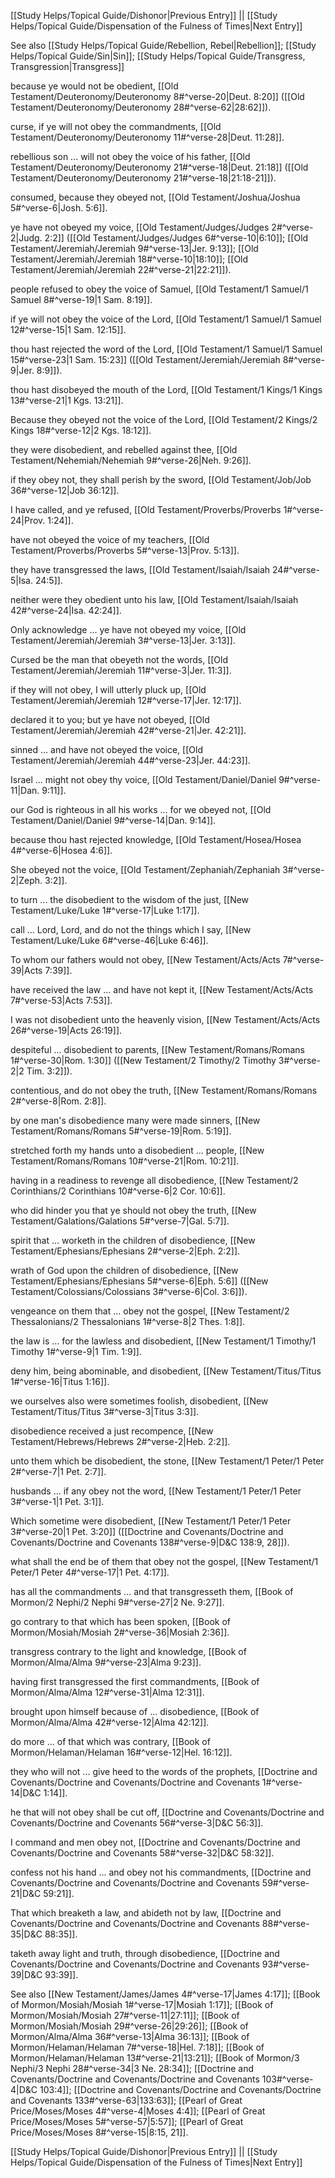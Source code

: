 [[Study Helps/Topical Guide/Dishonor|Previous Entry]]  ||  [[Study Helps/Topical Guide/Dispensation of the Fulness of Times|Next Entry]]

 See also [[Study Helps/Topical Guide/Rebellion, Rebel|Rebellion]]; [[Study Helps/Topical Guide/Sin|Sin]]; [[Study Helps/Topical Guide/Transgress, Transgression|Transgress]]

 because ye would not be obedient, [[Old Testament/Deuteronomy/Deuteronomy 8#^verse-20|Deut. 8:20]] ([[Old Testament/Deuteronomy/Deuteronomy 28#^verse-62|28:62]]).

 curse, if ye will not obey the commandments, [[Old Testament/Deuteronomy/Deuteronomy 11#^verse-28|Deut. 11:28]].

 rebellious son ... will not obey the voice of his father, [[Old Testament/Deuteronomy/Deuteronomy 21#^verse-18|Deut. 21:18]] ([[Old Testament/Deuteronomy/Deuteronomy 21#^verse-18|21:18-21]]).

 consumed, because they obeyed not, [[Old Testament/Joshua/Joshua 5#^verse-6|Josh. 5:6]].

 ye have not obeyed my voice, [[Old Testament/Judges/Judges 2#^verse-2|Judg. 2:2]] ([[Old Testament/Judges/Judges 6#^verse-10|6:10]]; [[Old Testament/Jeremiah/Jeremiah 9#^verse-13|Jer. 9:13]]; [[Old Testament/Jeremiah/Jeremiah 18#^verse-10|18:10]]; [[Old Testament/Jeremiah/Jeremiah 22#^verse-21|22:21]]).

 people refused to obey the voice of Samuel, [[Old Testament/1 Samuel/1 Samuel 8#^verse-19|1 Sam. 8:19]].

 if ye will not obey the voice of the Lord, [[Old Testament/1 Samuel/1 Samuel 12#^verse-15|1 Sam. 12:15]].

 thou hast rejected the word of the Lord, [[Old Testament/1 Samuel/1 Samuel 15#^verse-23|1 Sam. 15:23]] ([[Old Testament/Jeremiah/Jeremiah 8#^verse-9|Jer. 8:9]]).

 thou hast disobeyed the mouth of the Lord, [[Old Testament/1 Kings/1 Kings 13#^verse-21|1 Kgs. 13:21]].

 Because they obeyed not the voice of the Lord, [[Old Testament/2 Kings/2 Kings 18#^verse-12|2 Kgs. 18:12]].

 they were disobedient, and rebelled against thee, [[Old Testament/Nehemiah/Nehemiah 9#^verse-26|Neh. 9:26]].

 if they obey not, they shall perish by the sword, [[Old Testament/Job/Job 36#^verse-12|Job 36:12]].

 I have called, and ye refused, [[Old Testament/Proverbs/Proverbs 1#^verse-24|Prov. 1:24]].

 have not obeyed the voice of my teachers, [[Old Testament/Proverbs/Proverbs 5#^verse-13|Prov. 5:13]].

 they have transgressed the laws, [[Old Testament/Isaiah/Isaiah 24#^verse-5|Isa. 24:5]].

 neither were they obedient unto his law, [[Old Testament/Isaiah/Isaiah 42#^verse-24|Isa. 42:24]].

 Only acknowledge ... ye have not obeyed my voice, [[Old Testament/Jeremiah/Jeremiah 3#^verse-13|Jer. 3:13]].

 Cursed be the man that obeyeth not the words, [[Old Testament/Jeremiah/Jeremiah 11#^verse-3|Jer. 11:3]].

 if they will not obey, I will utterly pluck up, [[Old Testament/Jeremiah/Jeremiah 12#^verse-17|Jer. 12:17]].

 declared it to you; but ye have not obeyed, [[Old Testament/Jeremiah/Jeremiah 42#^verse-21|Jer. 42:21]].

 sinned ... and have not obeyed the voice, [[Old Testament/Jeremiah/Jeremiah 44#^verse-23|Jer. 44:23]].

 Israel ... might not obey thy voice, [[Old Testament/Daniel/Daniel 9#^verse-11|Dan. 9:11]].

 our God is righteous in all his works ... for we obeyed not, [[Old Testament/Daniel/Daniel 9#^verse-14|Dan. 9:14]].

 because thou hast rejected knowledge, [[Old Testament/Hosea/Hosea 4#^verse-6|Hosea 4:6]].

 She obeyed not the voice, [[Old Testament/Zephaniah/Zephaniah 3#^verse-2|Zeph. 3:2]].

 to turn ... the disobedient to the wisdom of the just, [[New Testament/Luke/Luke 1#^verse-17|Luke 1:17]].

 call ... Lord, Lord, and do not the things which I say, [[New Testament/Luke/Luke 6#^verse-46|Luke 6:46]].

 To whom our fathers would not obey, [[New Testament/Acts/Acts 7#^verse-39|Acts 7:39]].

 have received the law ... and have not kept it, [[New Testament/Acts/Acts 7#^verse-53|Acts 7:53]].

 I was not disobedient unto the heavenly vision, [[New Testament/Acts/Acts 26#^verse-19|Acts 26:19]].

 despiteful ... disobedient to parents, [[New Testament/Romans/Romans 1#^verse-30|Rom. 1:30]] ([[New Testament/2 Timothy/2 Timothy 3#^verse-2|2 Tim. 3:2]]).

 contentious, and do not obey the truth, [[New Testament/Romans/Romans 2#^verse-8|Rom. 2:8]].

 by one man's disobedience many were made sinners, [[New Testament/Romans/Romans 5#^verse-19|Rom. 5:19]].

 stretched forth my hands unto a disobedient ... people, [[New Testament/Romans/Romans 10#^verse-21|Rom. 10:21]].

 having in a readiness to revenge all disobedience, [[New Testament/2 Corinthians/2 Corinthians 10#^verse-6|2 Cor. 10:6]].

 who did hinder you that ye should not obey the truth, [[New Testament/Galations/Galations 5#^verse-7|Gal. 5:7]].

 spirit that ... worketh in the children of disobedience, [[New Testament/Ephesians/Ephesians 2#^verse-2|Eph. 2:2]].

 wrath of God upon the children of disobedience, [[New Testament/Ephesians/Ephesians 5#^verse-6|Eph. 5:6]] ([[New Testament/Colossians/Colossians 3#^verse-6|Col. 3:6]]).

 vengeance on them that ... obey not the gospel, [[New Testament/2 Thessalonians/2 Thessalonians 1#^verse-8|2 Thes. 1:8]].

 the law is ... for the lawless and disobedient, [[New Testament/1 Timothy/1 Timothy 1#^verse-9|1 Tim. 1:9]].

 deny him, being abominable, and disobedient, [[New Testament/Titus/Titus 1#^verse-16|Titus 1:16]].

 we ourselves also were sometimes foolish, disobedient, [[New Testament/Titus/Titus 3#^verse-3|Titus 3:3]].

 disobedience received a just recompence, [[New Testament/Hebrews/Hebrews 2#^verse-2|Heb. 2:2]].

 unto them which be disobedient, the stone, [[New Testament/1 Peter/1 Peter 2#^verse-7|1 Pet. 2:7]].

 husbands ... if any obey not the word, [[New Testament/1 Peter/1 Peter 3#^verse-1|1 Pet. 3:1]].

 Which sometime were disobedient, [[New Testament/1 Peter/1 Peter 3#^verse-20|1 Pet. 3:20]] ([[Doctrine and Covenants/Doctrine and Covenants/Doctrine and Covenants 138#^verse-9|D&C 138:9, 28]]).

 what shall the end be of them that obey not the gospel, [[New Testament/1 Peter/1 Peter 4#^verse-17|1 Pet. 4:17]].

 has all the commandments ... and that transgresseth them, [[Book of Mormon/2 Nephi/2 Nephi 9#^verse-27|2 Ne. 9:27]].

 go contrary to that which has been spoken, [[Book of Mormon/Mosiah/Mosiah 2#^verse-36|Mosiah 2:36]].

 transgress contrary to the light and knowledge, [[Book of Mormon/Alma/Alma 9#^verse-23|Alma 9:23]].

 having first transgressed the first commandments, [[Book of Mormon/Alma/Alma 12#^verse-31|Alma 12:31]].

 brought upon himself because of ... disobedience, [[Book of Mormon/Alma/Alma 42#^verse-12|Alma 42:12]].

 do more ... of that which was contrary, [[Book of Mormon/Helaman/Helaman 16#^verse-12|Hel. 16:12]].

 they who will not ... give heed to the words of the prophets, [[Doctrine and Covenants/Doctrine and Covenants/Doctrine and Covenants 1#^verse-14|D&C 1:14]].

 he that will not obey shall be cut off, [[Doctrine and Covenants/Doctrine and Covenants/Doctrine and Covenants 56#^verse-3|D&C 56:3]].

 I command and men obey not, [[Doctrine and Covenants/Doctrine and Covenants/Doctrine and Covenants 58#^verse-32|D&C 58:32]].

 confess not his hand ... and obey not his commandments, [[Doctrine and Covenants/Doctrine and Covenants/Doctrine and Covenants 59#^verse-21|D&C 59:21]].

 That which breaketh a law, and abideth not by law, [[Doctrine and Covenants/Doctrine and Covenants/Doctrine and Covenants 88#^verse-35|D&C 88:35]].

 taketh away light and truth, through disobedience, [[Doctrine and Covenants/Doctrine and Covenants/Doctrine and Covenants 93#^verse-39|D&C 93:39]].

 See also [[New Testament/James/James 4#^verse-17|James 4:17]]; [[Book of Mormon/Mosiah/Mosiah 1#^verse-17|Mosiah 1:17]]; [[Book of Mormon/Mosiah/Mosiah 27#^verse-11|27:11]]; [[Book of Mormon/Mosiah/Mosiah 29#^verse-26|29:26]]; [[Book of Mormon/Alma/Alma 36#^verse-13|Alma 36:13]]; [[Book of Mormon/Helaman/Helaman 7#^verse-18|Hel. 7:18]]; [[Book of Mormon/Helaman/Helaman 13#^verse-21|13:21]]; [[Book of Mormon/3 Nephi/3 Nephi 28#^verse-34|3 Ne. 28:34]]; [[Doctrine and Covenants/Doctrine and Covenants/Doctrine and Covenants 103#^verse-4|D&C 103:4]]; [[Doctrine and Covenants/Doctrine and Covenants/Doctrine and Covenants 133#^verse-63|133:63]]; [[Pearl of Great Price/Moses/Moses 4#^verse-4|Moses 4:4]]; [[Pearl of Great Price/Moses/Moses 5#^verse-57|5:57]]; [[Pearl of Great Price/Moses/Moses 8#^verse-15|8:15, 21]].

[[Study Helps/Topical Guide/Dishonor|Previous Entry]]  ||  [[Study Helps/Topical Guide/Dispensation of the Fulness of Times|Next Entry]]